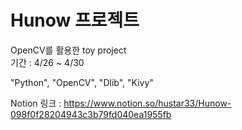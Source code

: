 # Hunow 프로젝트
  
OpenCV를 활용한 toy project  
기간 : 4/26 ~ 4/30  

"Python", "OpenCV", "Dlib", "Kivy"  

Notion 링크 : https://www.notion.so/hustar33/Hunow-098f0f28204943c3b79fd040ea1955fb  
